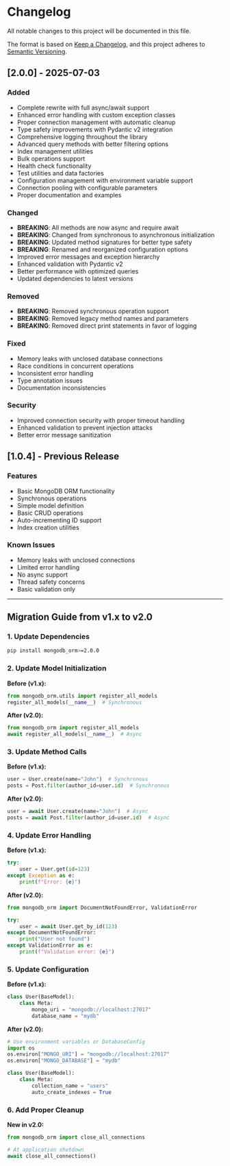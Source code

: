 # Changelog

All notable changes to this project will be documented in this file.

The format is based on [Keep a Changelog](https://keepachangelog.com/en/1.0.0/),
and this project adheres to [Semantic Versioning](https://semver.org/spec/v2.0.0.html).

## [2.0.0] - 2025-07-03

### Added
- Complete rewrite with full async/await support
- Enhanced error handling with custom exception classes
- Proper connection management with automatic cleanup
- Type safety improvements with Pydantic v2 integration
- Comprehensive logging throughout the library
- Advanced query methods with better filtering options
- Index management utilities
- Bulk operations support
- Health check functionality
- Test utilities and data factories
- Configuration management with environment variable support
- Connection pooling with configurable parameters
- Proper documentation and examples

### Changed
- **BREAKING**: All methods are now async and require await
- **BREAKING**: Changed from synchronous to asynchronous initialization
- **BREAKING**: Updated method signatures for better type safety
- **BREAKING**: Renamed and reorganized configuration options
- Improved error messages and exception hierarchy
- Enhanced validation with Pydantic v2
- Better performance with optimized queries
- Updated dependencies to latest versions

### Removed
- **BREAKING**: Removed synchronous operation support
- **BREAKING**: Removed legacy method names and parameters
- **BREAKING**: Removed direct print statements in favor of logging

### Fixed
- Memory leaks with unclosed database connections
- Race conditions in concurrent operations
- Inconsistent error handling
- Type annotation issues
- Documentation inconsistencies

### Security
- Improved connection security with proper timeout handling
- Enhanced validation to prevent injection attacks
- Better error message sanitization

## [1.0.4] - Previous Release

### Features
- Basic MongoDB ORM functionality
- Synchronous operations
- Simple model definition
- Basic CRUD operations
- Auto-incrementing ID support
- Index creation utilities

### Known Issues
- Memory leaks with unclosed connections
- Limited error handling
- No async support
- Thread safety concerns
- Basic validation only

---

## Migration Guide from v1.x to v2.0

### 1. Update Dependencies
```bash
pip install mongodb_orm>=2.0.0
```

### 2. Update Model Initialization
**Before (v1.x):**
```python
from mongodb_orm.utils import register_all_models
register_all_models(__name__)  # Synchronous
```

**After (v2.0):**
```python
from mongodb_orm import register_all_models
await register_all_models(__name__)  # Async
```

### 3. Update Method Calls
**Before (v1.x):**
```python
user = User.create(name="John")  # Synchronous
posts = Post.filter(author_id=user.id)  # Synchronous
```

**After (v2.0):**
```python
user = await User.create(name="John")  # Async
posts = await Post.filter(author_id=user.id)  # Async
```

### 4. Update Error Handling
**Before (v1.x):**
```python
try:
    user = User.get(id=123)
except Exception as e:
    print(f"Error: {e}")
```

**After (v2.0):**
```python
from mongodb_orm import DocumentNotFoundError, ValidationError

try:
    user = await User.get_by_id(123)
except DocumentNotFoundError:
    print("User not found")
except ValidationError as e:
    print(f"Validation error: {e}")
```

### 5. Update Configuration
**Before (v1.x):**
```python
class User(BaseModel):
    class Meta:
        mongo_uri = "mongodb://localhost:27017"
        database_name = "mydb"
```

**After (v2.0):**
```python
# Use environment variables or DatabaseConfig
import os
os.environ["MONGO_URI"] = "mongodb://localhost:27017"
os.environ["MONGO_DATABASE"] = "mydb"

class User(BaseModel):
    class Meta:
        collection_name = "users"
        auto_create_indexes = True
```

### 6. Add Proper Cleanup
**New in v2.0:**
```python
from mongodb_orm import close_all_connections

# At application shutdown
await close_all_connections()
```
